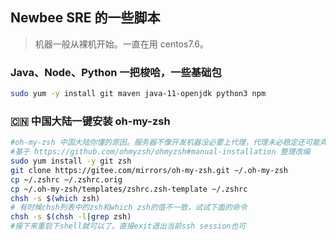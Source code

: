 ## Newbee SRE 的一些脚本

> 机器一般从裸机开始。一直在用 centos7.6。

### Java、Node、Python 一把梭哈，一些基础包

```bash
sudo yum -y install git maven java-11-openjdk python3 npm

```

### 🇨🇳 中国大陆一键安装 oh-my-zsh

```bash
#oh-my-zsh 中国大陆你懂的原因。服务器不像开发机器没必要上代理，代理未必稳定还可能弄乱网络直连、代理规则。多一事不如少一事。
#基于 https://github.com/ohmyzsh/ohmyzsh#manual-installation 整理改编
sudo yum install -y git zsh
git clone https://gitee.com/mirrors/oh-my-zsh.git ~/.oh-my-zsh
cp ~/.zshrc ~/.zshrc.orig
cp ~/.oh-my-zsh/templates/zshrc.zsh-template ~/.zshrc
chsh -s $(which zsh)
# 有时候chsh列表中的zsh和which zsh的值不一致，试试下面的命令
chsh -s $(chsh -l|grep zsh)
#接下来重启下shell就可以了。直接exit退出当前ssh session也可
```
